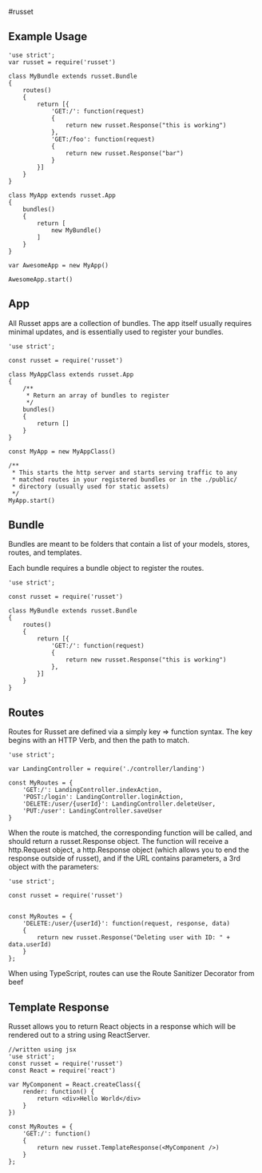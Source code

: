 #russet

## Example Usage
```
'use strict';
var russet = require('russet')

class MyBundle extends russet.Bundle
{
    routes()
    {
        return [{
            'GET:/': function(request)
            {
                return new russet.Response("this is working")
            },
            'GET:/foo': function(request)
            {
                return new russet.Response("bar")
            }
        }]
    }
}

class MyApp extends russet.App
{
    bundles()
    {
        return [
            new MyBundle()
        ]
    }
}

var AwesomeApp = new MyApp()

AwesomeApp.start()
```

## App
All Russet apps are a collection of bundles.
The app itself usually requires minimal updates, and is essentially used to register your bundles.
```
'use strict';

const russet = require('russet')

class MyAppClass extends russet.App
{
    /**
     * Return an array of bundles to register
     */
    bundles()
    {
        return []
    }
}

const MyApp = new MyAppClass()

/**
 * This starts the http server and starts serving traffic to any
 * matched routes in your registered bundles or in the ./public/
 * directory (usually used for static assets)
 */
MyApp.start()

```

## Bundle
Bundles are meant to be folders that contain a list of your models,
stores, routes, and templates.

Each bundle requires a bundle object to register the routes.

```
'use strict';

const russet = require('russet')

class MyBundle extends russet.Bundle
{
    routes()
    {
        return [{
            'GET:/': function(request)
            {
                return new russet.Response("this is working")
            },
        }]
    }
}
```

## Routes
Routes for Russet are defined via a simply key => function syntax.
The key begins with an HTTP Verb, and then the path to match. 
```
'use strict';

var LandingController = require('./controller/landing')

const MyRoutes = {
    'GET:/': LandingController.indexAction,
    'POST:/login': LandingController.loginAction,
    'DELETE:/user/{userId}': LandingController.deleteUser,
    'PUT:/user': LandingController.saveUser 
}
```
When the route is matched, the corresponding function will be called,
and should return a russet.Response object.
The function will receive a http.Request object, a http.Response object (which
allows you to end the response outside of russet),
and if the URL contains parameters, a 3rd object with the parameters:
```
'use strict';

const russet = require('russet')


const MyRoutes = {
    'DELETE:/user/{userId}': function(request, response, data)
    {
        return new russet.Response("Deleting user with ID: " + data.userId)
    }
};
```
When using TypeScript, routes can use the Route Sanitizer Decorator from beef

## Template Response
Russet allows you to return React objects in a response which will be rendered out to a string
using ReactServer.
```
//written using jsx
'use strict';
const russet = require('russet')
const React = require('react')

var MyComponent = React.createClass({
    render: function() {
        return <div>Hello World</div>
    }
})

const MyRoutes = {
    'GET:/': function()
    {
        return new russet.TemplateResponse(<MyComponent />)
    }
};
```